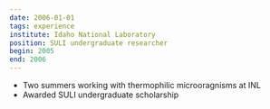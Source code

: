 ```yaml
---
date: 2006-01-01
tags: experience
institute: Idaho National Laboratory
position: SULI undergraduate researcher
begin: 2005
end: 2006
---
```

- Two summers working with thermophilic microoragnisms at INL
- Awarded SULI undergraduate scholarship
